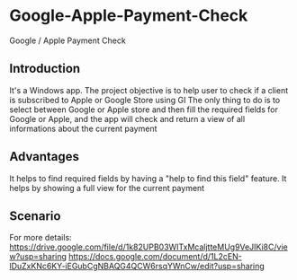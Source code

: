 # Google-Apple-Payment-Check
Google / Apple Payment Check 

## Introduction
It's a Windows app.
The project objective is to help user to check if a client is subscribed to Apple or Google Store using GI 
The only thing to do is to select between Google or Apple store and then fill the required fields for Google or Apple, and the app will check and return a view of all informations about the current payment

## Advantages
It helps to find required fields by having a "help to find this field" feature.
It helps by showing a full view for the current payment

## Scenario
For more details:
https://drive.google.com/file/d/1k82UPB03WITxMcaljtteMUg9VeJIKi8C/view?usp=sharing
https://docs.google.com/document/d/1L2cEN-lDuZxKNc6KY-iEGubCgNBAQG4QCW6rsqYWnCw/edit?usp=sharing
